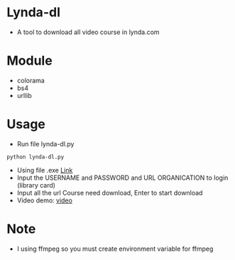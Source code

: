 # Lynda-dl
 - A tool to download all video course in lynda.com
# Module
 - colorama
 - bs4
 - urllib
# Usage
 - Run file lynda-dl.py
 ```
 python lynda-dl.py
 ```
 - Using file .exe [Link](https://github.com/hatienl0i261299/lynda-dl/tree/master/exe)
 - Input the USERNAME and PASSWORD and URL ORGANICATION to login (library card)
 - Input all the url Course need download, Enter to start download
 - Video demo: [video](https://drive.google.com/file/d/16H9RCfoAGddRbjaV98vG6IXYeJSYasIx/view)
# Note
 - I using ffmpeg so you must create environment variable for ffmpeg
 
